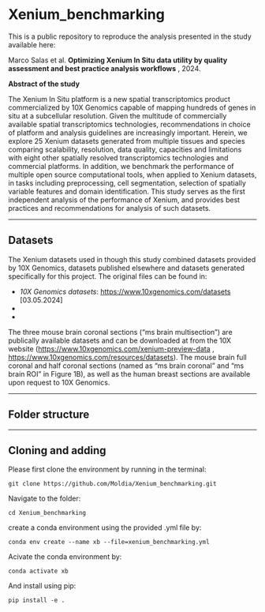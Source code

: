 # Xenium_benchmarking

This is a public repository to reproduce the analysis presented in the study available here:

Marco Salas et al. **Optimizing Xenium In Situ data utility by quality assessment and best practice analysis workflows** , 2024.

**Abstract of the study**

The Xenium In Situ platform is a new spatial transcriptomics product commercialized by 10X Genomics capable of mapping hundreds of genes in situ at a subcellular resolution. Given the multitude of commercially available spatial transcriptomics technologies, recommendations in choice of platform and analysis guidelines are increasingly important. Herein, we explore 25 Xenium datasets generated from multiple tissues and species comparing scalability, resolution, data quality, capacities and limitations with eight other spatially resolved transcriptomics technologies and commercial platforms. In addition, we benchmark the performance of multiple open source computational tools, when applied to Xenium datasets, in tasks including preprocessing, cell segmentation, selection of spatially variable features and domain identification. This study serves as the first independent analysis of the performance of Xenium, and provides best practices and recommendations for analysis of such datasets.

***

## Datasets
The Xenium datasets used in though this study combined datasets provided by 10X Genomics, datasets published elsewhere and datasets generated specifically for this project. The original files can be found in:
- *10X Genomics datasets*: https://www.10xgenomics.com/datasets [03.05.2024]
- 
- 
The three mouse brain coronal sections (“ms brain multisection”) are publically available datasets and can be downloaded at from the 10X website (https://www.10xgenomics.com/xenium-preview-data , https://www.10xgenomics.com/resources/datasets). 
The mouse brain full coronal and half coronal sections (named as “ms brain coronal” and “ms brain ROI” in Figure 1B), as well as the human breast sections are available upon request to 10X Genomics.

***

## Folder structure


***

## Cloning and adding
Please first clone the environment by running in the terminal:

```git clone https://github.com/Moldia/Xenium_benchmarking.git```

Navigate to the folder:

```cd Xenium_benchmarking```

create a conda environment using the provided .yml file by: 

```conda env create --name xb --file=xenium_benchmarking.yml```

Acivate the conda environment by: 

```conda activate xb```

And install using pip:

```pip install -e . ```

